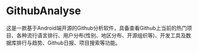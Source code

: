 # GithubAnalyse
这是一款基于Android端开源的Github分析软件，具备查看Github上当前的热门项目、各种流行语言排行、用户分布(性别、地区分布、开源组织等)、开发工具及数据库排行与趋势、Github日报、项目搜索等功能。
